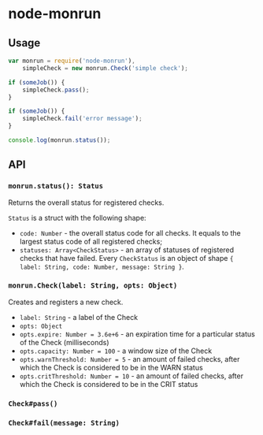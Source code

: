 # node-monrun

## Usage

~~~js
var monrun = require('node-monrun'),
    simpleCheck = new monrun.Check('simple check');

if (someJob()) {
    simpleCheck.pass();
}

if (someJob()) {
    simpleCheck.fail('error message');
}

console.log(monrun.status());
~~~

## API

### `monrun.status(): Status`

Returns the overall status for registered checks.

`Status` is a struct with the following shape:

- `code: Number` - the overall status code for all checks.
  It equals to the largest status code of all registered checks;
- `statuses: Array<CheckStatus>` - an array of statuses of registered checks that have failed.
  Every `CheckStatus` is an object of shape `{ label: String, code: Number, message: String }`.

### `monrun.Check(label: String, opts: Object)`

Creates and registers a new check.

- `label: String` - a label of the Check
- `opts: Object`
- `opts.expire: Number = 3.6e+6` - an expiration time for a particular status of the Check (milliseconds)
- `opts.capacity: Number = 100` - a window size of the Check
- `opts.warnThreshold: Number = 5` - an amount of failed checks, after which the Check is considered to be in the WARN status
- `opts.critThreshold: Number = 10` - an amount of failed checks, after which the Check is considered to be in the CRIT status

### `Check#pass()`

### `Check#fail(message: String)`

